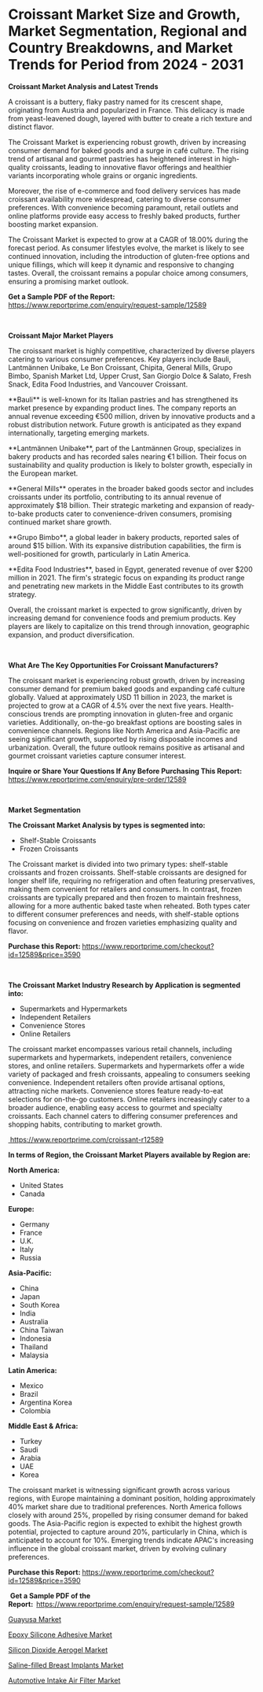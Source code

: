 <p><h1>Croissant Market Size and Growth, Market Segmentation, Regional and Country Breakdowns, and Market Trends for Period from 2024 -  2031</h1></p><p><strong>Croissant Market Analysis and Latest Trends</strong></p>
<p><p>A croissant is a buttery, flaky pastry named for its crescent shape, originating from Austria and popularized in France. This delicacy is made from yeast-leavened dough, layered with butter to create a rich texture and distinct flavor. </p><p>The Croissant Market is experiencing robust growth, driven by increasing consumer demand for baked goods and a surge in café culture. The rising trend of artisanal and gourmet pastries has heightened interest in high-quality croissants, leading to innovative flavor offerings and healthier variants incorporating whole grains or organic ingredients. </p><p>Moreover, the rise of e-commerce and food delivery services has made croissant availability more widespread, catering to diverse consumer preferences. With convenience becoming paramount, retail outlets and online platforms provide easy access to freshly baked products, further boosting market expansion. </p><p>The Croissant Market is expected to grow at a CAGR of 18.00% during the forecast period. As consumer lifestyles evolve, the market is likely to see continued innovation, including the introduction of gluten-free options and unique fillings, which will keep it dynamic and responsive to changing tastes. Overall, the croissant remains a popular choice among consumers, ensuring a promising market outlook.</p></p>
<p><strong>Get a Sample PDF of the Report:&nbsp;</strong> <a href="https://www.reportprime.com/enquiry/request-sample/12589">https://www.reportprime.com/enquiry/request-sample/12589</a></p>
<p>&nbsp;</p>
<p><strong>Croissant Major Market Players</strong></p>
<p><p>The croissant market is highly competitive, characterized by diverse players catering to various consumer preferences. Key players include Bauli, Lantmännen Unibake, Le Bon Croissant, Chipita, General Mills, Grupo Bimbo, Spanish Market Ltd, Upper Crust, San Giorgio Dolce & Salato, Fresh Snack, Edita Food Industries, and Vancouver Croissant.</p><p>**Bauli** is well-known for its Italian pastries and has strengthened its market presence by expanding product lines. The company reports an annual revenue exceeding €500 million, driven by innovative products and a robust distribution network. Future growth is anticipated as they expand internationally, targeting emerging markets.</p><p>**Lantmännen Unibake**, part of the Lantmännen Group, specializes in bakery products and has recorded sales nearing €1 billion. Their focus on sustainability and quality production is likely to bolster growth, especially in the European market.</p><p>**General Mills** operates in the broader baked goods sector and includes croissants under its portfolio, contributing to its annual revenue of approximately $18 billion. Their strategic marketing and expansion of ready-to-bake products cater to convenience-driven consumers, promising continued market share growth.</p><p>**Grupo Bimbo**, a global leader in bakery products, reported sales of around $15 billion. With its expansive distribution capabilities, the firm is well-positioned for growth, particularly in Latin America.</p><p>**Edita Food Industries**, based in Egypt, generated revenue of over $200 million in 2021. The firm's strategic focus on expanding its product range and penetrating new markets in the Middle East contributes to its growth strategy.</p><p>Overall, the croissant market is expected to grow significantly, driven by increasing demand for convenience foods and premium products. Key players are likely to capitalize on this trend through innovation, geographic expansion, and product diversification.</p></p>
<p>&nbsp;</p>
<p><strong>What Are The Key Opportunities For Croissant Manufacturers?</strong></p>
<p><p>The croissant market is experiencing robust growth, driven by increasing consumer demand for premium baked goods and expanding café culture globally. Valued at approximately USD 11 billion in 2023, the market is projected to grow at a CAGR of 4.5% over the next five years. Health-conscious trends are prompting innovation in gluten-free and organic varieties. Additionally, on-the-go breakfast options are boosting sales in convenience channels. Regions like North America and Asia-Pacific are seeing significant growth, supported by rising disposable incomes and urbanization. Overall, the future outlook remains positive as artisanal and gourmet croissant varieties capture consumer interest.</p></p>
<p><strong>Inquire or Share Your Questions If Any Before Purchasing This Report:</strong> <a href="https://www.reportprime.com/enquiry/pre-order/12589">https://www.reportprime.com/enquiry/pre-order/12589</a></p>
<p>&nbsp;</p>
<p><strong>Market Segmentation</strong></p>
<p><strong>The Croissant Market Analysis by types is segmented into:</strong></p>
<p><ul><li>Shelf-Stable Croissants</li><li>Frozen Croissants</li></ul></p>
<p><p>The Croissant market is divided into two primary types: shelf-stable croissants and frozen croissants. Shelf-stable croissants are designed for longer shelf life, requiring no refrigeration and often featuring preservatives, making them convenient for retailers and consumers. In contrast, frozen croissants are typically prepared and then frozen to maintain freshness, allowing for a more authentic baked taste when reheated. Both types cater to different consumer preferences and needs, with shelf-stable options focusing on convenience and frozen varieties emphasizing quality and flavor.</p></p>
<p><strong>Purchase this Report:&nbsp;</strong><a href="https://www.reportprime.com/checkout?id=12589&price=3590">https://www.reportprime.com/checkout?id=12589&price=3590</a></p>
<p>&nbsp;</p>
<p><strong>The Croissant Market Industry Research by Application is segmented into:</strong></p>
<p><ul><li>Supermarkets and Hypermarkets</li><li>Independent Retailers</li><li>Convenience Stores</li><li>Online Retailers</li></ul></p>
<p><p>The croissant market encompasses various retail channels, including supermarkets and hypermarkets, independent retailers, convenience stores, and online retailers. Supermarkets and hypermarkets offer a wide variety of packaged and fresh croissants, appealing to consumers seeking convenience. Independent retailers often provide artisanal options, attracting niche markets. Convenience stores feature ready-to-eat selections for on-the-go customers. Online retailers increasingly cater to a broader audience, enabling easy access to gourmet and specialty croissants. Each channel caters to differing consumer preferences and shopping habits, contributing to market growth.</p></p>
<p><a href="https://www.reportprime.com/croissant-r12589">&nbsp;https://www.reportprime.com/croissant-r12589</a></p>
<p><strong>In terms of Region, the Croissant Market Players available by Region are:</strong></p>
<p>
    <p> <strong> North America: </strong>
        <ul>
            <li>United States</li>
            <li>Canada</li>
        </ul>
        </p> 
    <p> <strong> Europe: </strong>
        <ul>
            <li>Germany</li>
            <li>France</li>
            <li>U.K.</li>
            <li>Italy</li>
            <li>Russia</li>
        </ul>
        </p> 
    <p> <strong> Asia-Pacific: </strong>
        <ul>
            <li>China</li>
            <li>Japan</li>
            <li>South Korea</li>
            <li>India</li>
            <li>Australia</li>
            <li>China Taiwan</li>
            <li>Indonesia</li>
            <li>Thailand</li>
            <li>Malaysia</li>
        </ul>
        </p> 
    <p> <strong> Latin America: </strong>
        <ul>
            <li>Mexico</li>
            <li>Brazil</li>
            <li>Argentina Korea</li>
            <li>Colombia</li>
        </ul>
        </p> 
    <p> <strong> Middle East & Africa: </strong>
        <ul>
            <li>Turkey</li>
            <li>Saudi</li>
            <li>Arabia</li>
            <li>UAE</li>
            <li>Korea</li>
        </ul>
    </p>
    </p>
<p><p>The croissant market is witnessing significant growth across various regions, with Europe maintaining a dominant position, holding approximately 40% market share due to traditional preferences. North America follows closely with around 25%, propelled by rising consumer demand for baked goods. The Asia-Pacific region is expected to exhibit the highest growth potential, projected to capture around 20%, particularly in China, which is anticipated to account for 10%. Emerging trends indicate APAC's increasing influence in the global croissant market, driven by evolving culinary preferences.</p></p>
<p><strong>Purchase this Report: </strong><a href="https://www.reportprime.com/checkout?id=12589&price=3590">https://www.reportprime.com/checkout?id=12589&price=3590</a></p>
<p>&nbsp;<strong>Get a Sample PDF of the Report:&nbsp;&nbsp;</strong><a href="https://www.reportprime.com/enquiry/request-sample/12589">https://www.reportprime.com/enquiry/request-sample/12589</a></p>
<p><strong></strong></p>
<p><p><a href="https://github.com/FassouRP/Market-Research-Report-List-6/blob/main/guayusa-market.md">Guayusa Market</a></p><p><a href="https://medium.com/@garyshaw626/epoxy-silicone-adhesive-industry-forecast-market-shifts-and-strategic-imperatives-2024-2031-38b6ccb2b85a">Epoxy Silicone Adhesive Market</a></p><p><a href="https://www.linkedin.com/pulse/silicon-dioxide-aerogel-market-insights-product-type-application-uhcme?trackingId=6st9s%2BdsQVSObm8zCZzAbg%3D%3D">Silicon Dioxide Aerogel Market</a></p><p><a href="https://issuu.com/reportprime-2/docs/saline-filled-breast-implants-marke_f84f3aead00027">Saline-filled Breast Implants Market</a></p><p><a href="https://issuu.com/reportprime-2/docs/automotive-intake-air-filter-market_5a967ed8e7a4d1">Automotive Intake Air Filter Market</a></p></p>